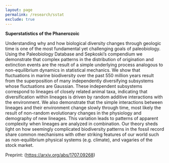 ```yaml
---
layout: page
permalink: /research/sstat
exclude: true
---
```

 
**Superstatistics of the Phanerozoic**

Understanding why and how biological diversity changes through geologic time is one of the most fundamental yet challenging goals of paleobiology. Using the Paleobiology Database and Sepkoski’s compendium we demonstrate that complex patterns in the distribution of origination and extinction events are the result of a simple underlying process analogous to non-equilibrium dynamics in statistical mechanics. We show that fluctuations in marine biodiversity over the past 550 million years result from the superposition of many independently diversifying subsystems whose fluctuations are Gaussian. These independent subsystems correspond to lineages of closely related animal taxa, indicating that diversification within lineages is driven by random additive interactions with the environment. We also demonstrate that the simple interactions between lineages and their environment change slowly through time, most likely the result of non-random evolutionary changes in the physiology and demography of new lineages. This variation leads to patterns of apparent complexity when lineages are analyzed in combination. Our theory sheds light on how seemingly complicated biodiversity patterns in the fossil record share common mechanisms with other striking features of our world such as non-equilibrium physical systems (e.g. climate), and vagaries of the stock market.

Preprint: (https://arxiv.org/abs/1707.09268)

